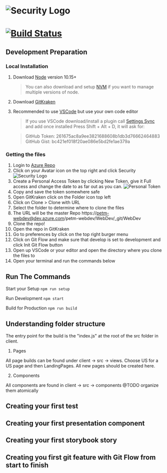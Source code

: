 # ![Security Logo](https://s7d2.scene7.com/is/image/PetSmart/petsmart-logo?fmt=png-alpha)

# [![Build Status](https://dev.azure.com/petm-webdev/WebDev/_apis/build/status/WebDev)](https://dev.azure.com/petm-webdev/WebDev/_build/latest?definitionId=2)

## Development Preparation

### Local Installation

1. Download [Node](https://nodejs.org/en/) version 10.15+
   > You can also download and setup [NVM](https://github.com/creationix/nvm) if you want to manage multiple versions of node.
2. Download [GitKraken](https://www.gitkraken.com/download)
3. Recommended to use [VSCode](https://code.visualstudio.com/) but use your own code editor

   > If you use VSCode download/install a plugin call [Settings Sync](https://marketplace.visualstudio.com/items?itemName=Shan.code-settings-sync) and add once installed Press Shift + Alt + D, it will ask for:

   > GitHub Token: 261675ac8a9ee3821688608b1db3d76662464883
   > GitHub Gist: bc421ef018f20ae086e5bd2fe1ae379a

### Getting the files

1. Login to [Azure Repo](https://dev.azure.com/petm-webdev/_git/WebDev)
2. Click on your Avatar icon on the top right and click Security ![Security Logo](/config/images/security_settings.png)
3. Create a Personal Access Token by clicking New Token, give it Full access and change the date to as far out as you can. ![Personal Token](/config/images/personal_token.png)
4. Copy and save the token somewhere safe
5. Open GitKraken click on the Folder icon top left
6. Click on Clone > Clone with URL
7. Select the folder to determine where to clone the files
8. The URL will be the master Repo https://petm-webdev@dev.azure.com/petm-webdev/WebDev/_git/WebDev
9. Clone the repo!
10. Open the repo in GitKraken
11. Go to preferences by click on the top right burger menu
12. Click on Git Flow and make sure that develop is set to development and click Init Git Flow button
13. Open up VSCode or your editor and open the directory where you clone the files to
14. Open your terminal and run the commands below

## Run The Commands

Start your Setup
`npm run setup`

Run Development
`npm start`

Build for Production
`npm run build`

## Understanding folder structure

The entry point for the build is the "index.js" at the root of the src folder in client.

1. Pages

All page builds can be found under client -> src -> views.
Choose US for a US page and then LandingPages.
All new pages should be created here.

2. Components 

All components are found in client -> src -> components
@TODO organize them atomically


## Creating your first test

## Creating your first presentation component

## Creating your first storybook story

## Creating you first git feature with Git Flow from start to finish
